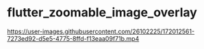 # flutter_zoomable_image_overlay

https://user-images.githubusercontent.com/26102225/172012561-7273ed92-d5e5-4775-8ffd-f13eaa09f71b.mp4
